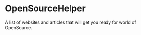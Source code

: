 # OpenSourceHelper
A list of websites and articles that will get you ready for world of OpenSource.
